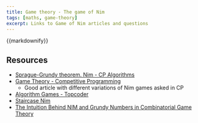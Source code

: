 ```yaml
---
title: Game theory - The game of Nim
tags: [maths, game-theory]
excerpt: Links to Game of Nim articles and questions
---
```

{{markdownify}}

## Resources
* [Sprague-Grundy theorem. Nim - CP Algorithms](https://cp-algorithms.com/game_theory/sprague-grundy-nim.html)
* [Game Theory - Competitive Programming](https://medium.com/@lohitmarodia/game-theory-competitive-programming-98120cc14da3)
    * Good article with different variations of Nim games asked in CP
* [Algorithm Games - Topcoder](https://www.topcoder.com/community/competitive-programming/tutorials/algorithm-games/)
* [Staircase Nim](https://codeforces.com/blog/entry/44651)
* [The Intuition Behind NIM and Grundy Numbers in Combinatorial Game Theory](https://codeforces.com/blog/entry/66040)
